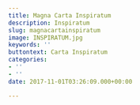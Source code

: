 ```yaml
---
title: Magna Carta Inspiratum
description: Inspiratum
slug: magnacartainspiratum
image: INSPIRATUM.jpg
keywords: ''
buttontext: Carta Inspiratum
categories:
- ''
- ''
date: 2017-11-01T03:26:09.000+00:00

---
```

